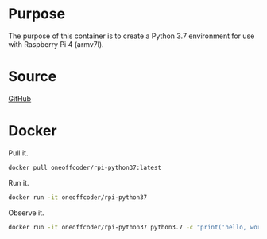 # Purpose

The purpose of this container is to create a Python 3.7 environment for use with Raspberry Pi 4 (armv7l).

# Source

[GitHub](https://github.com/oneoffcoder/docker-containers/tree/master/rpi-python37)

# Docker

Pull it.

```bash
docker pull oneoffcoder/rpi-python37:latest
```

Run it.

```bash
docker run -it oneoffcoder/rpi-python37
```

Observe it.

```bash
docker run -it oneoffcoder/rpi-python37 python3.7 -c "print('hello, world')"
```